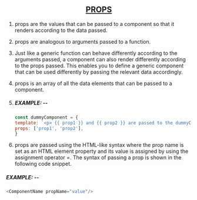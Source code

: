 ## <u><center> PROPS </u></center>

1. props are the values that can be passed to a component so that it renders according to the data passed.
2. props are analogous to arguments passed to a function.
3. Just like a generic function can behave differently according to the arguments passed, a component can also render differently according to the props passed. This enables you to define a generic component that can be used differently by passing the relevant data accordingly.
4. props is an array of all the data elements that can be passed to a component.
5. ##### EXAMPLE: --
   ```js
   const dummyComponent = {
   template: `<p> {{ prop1 }} and {{ prop2 }} are passed to the dummyComponent. </p>`,
   props: ['prop1', 'prop2'],
   }
   ```

6. props are passed using the HTML-like syntax where the prop name is set as an HTML element property and its value is assigned by using the assignment operator =. The syntax of passing a prop is shown in the following code snippet.
##### EXAMPLE: --
   ```js
   <ComponentName propName="value"/>
   ```
